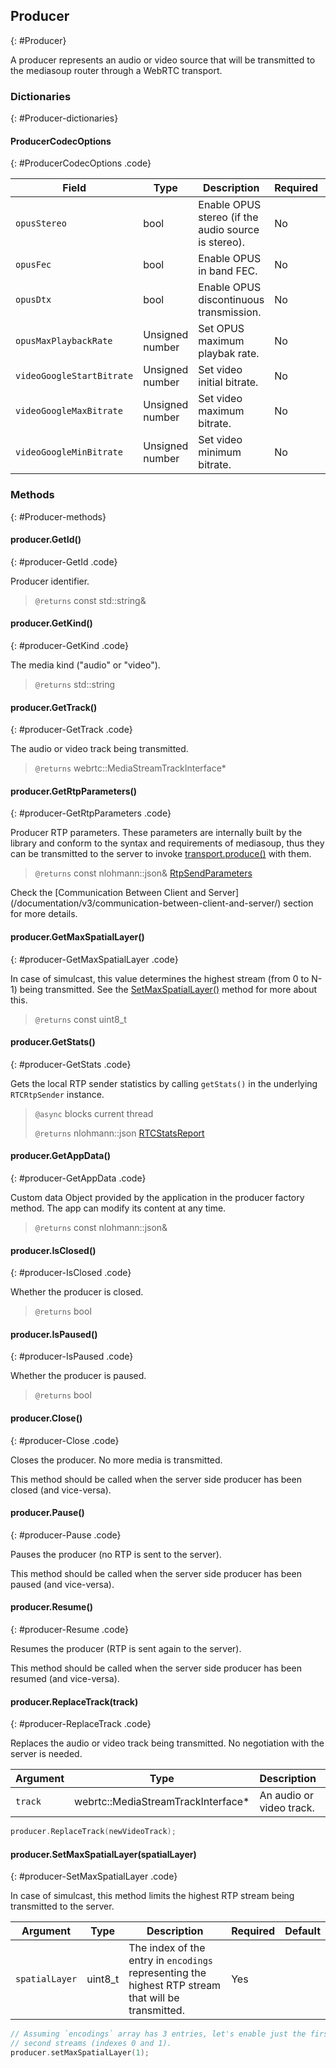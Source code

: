 ## Producer
{: #Producer}

<section markdown="1">

A producer represents an audio or video source that will be transmitted to the mediasoup router through a WebRTC transport.

</section>


### Dictionaries
{: #Producer-dictionaries}

<section markdown="1">

#### ProducerCodecOptions
{: #ProducerCodecOptions .code}

<div markdown="1" class="table-wrapper L3">

Field           | Type    | Description   | Required | Default
--------------- | ------- | ------------- | -------- | ---------
`opusStereo`    | bool | Enable OPUS stereo (if the audio source is stereo). | No | libwebrtc default.
`opusFec`       | bool | Enable OPUS in band FEC. | No | libwebrtc default.
`opusDtx`       | bool | Enable OPUS discontinuous transmission. | No | libwebrtc default.
`opusMaxPlaybackRate` | Unsigned number | Set OPUS maximum playbak rate. | No | libwebrtc default.
`videoGoogleStartBitrate` | Unsigned number | Set video initial bitrate. | No |
`videoGoogleMaxBitrate` | Unsigned number | Set video maximum bitrate. | No |
`videoGoogleMinBitrate` | Unsigned number | Set video minimum bitrate. | No |

</div>

</section>


### Methods
{: #Producer-methods}

<section markdown="1">

#### producer.GetId()
{: #producer-GetId .code}

Producer identifier.

> `@returns` const std::string&

#### producer.GetKind()
{: #producer-GetKind .code}

The media kind ("audio" or "video").

> `@returns` std::string

#### producer.GetTrack()
{: #producer-GetTrack .code}

The audio or video track being transmitted.

> `@returns` webrtc::MediaStreamTrackInterface\*

#### producer.GetRtpParameters()
{: #producer-GetRtpParameters .code}

Producer RTP parameters. These parameters are internally built by the library and conform to the syntax and requirements of mediasoup, thus they can be transmitted to the server to invoke [transport.produce()](/documentation/v3/mediasoup/api/#transport-produce) with them.

> `@returns` const nlohmann::json& [RtpSendParameters](/documentation/v3/mediasoup/rtp-parameters-and-capabilities/#RtpSendParameters)

<div markdown="1" class="note">
Check the [Communication Between Client and Server](/documentation/v3/communication-between-client-and-server/) section for more details.
</div>

#### producer.GetMaxSpatialLayer()
{: #producer-GetMaxSpatialLayer .code}

In case of simulcast, this value determines the highest stream (from 0 to N-1) being transmitted. See the [SetMaxSpatialLayer()](#producer-SetMaxSpatialLayer) method for more about this.

> `@returns` const uint8_t

#### producer.GetStats()
{: #producer-GetStats .code}

Gets the local RTP sender statistics by calling `getStats()` in the underlying `RTCRtpSender` instance.

> `@async` blocks current thread
>
> `@returns` nlohmann::json [RTCStatsReport](https://w3c.github.io/webrtc-pc/#dom-rtcstatsreport)

#### producer.GetAppData()
{: #producer-GetAppData .code}

Custom data Object provided by the application in the producer factory method. The app can modify its content at any time.

> `@returns` const nlohmann::json&

#### producer.IsClosed()
{: #producer-IsClosed .code}

Whether the producer is closed.

> `@returns` bool

#### producer.IsPaused()
{: #producer-IsPaused .code}

Whether the producer is paused.

> `@returns` bool

#### producer.Close()
{: #producer-Close .code}

Closes the producer. No more media is transmitted.

<div markdown="1" class="note">
This method should be called when the server side producer has been closed (and vice-versa).
</div>

#### producer.Pause()
{: #producer-Pause .code}

Pauses the producer (no RTP is sent to the server).

<div markdown="1" class="note">
This method should be called when the server side producer has been paused (and vice-versa).
</div>

#### producer.Resume()
{: #producer-Resume .code}

Resumes the producer (RTP is sent again to the server).

<div markdown="1" class="note">
This method should be called when the server side producer has been resumed (and vice-versa).
</div>

#### producer.ReplaceTrack(track)
{: #producer-ReplaceTrack .code}

Replaces the audio or video track being transmitted. No negotiation with the server is needed.

<div markdown="1" class="table-wrapper L3">

Argument        | Type    | Description | Required | Default 
--------------- | ------- | ----------- | -------- | ----------
`track`         | webrtc::MediaStreamTrackInterface\* | An audio or video track. | Yes |

</div>

```c++
producer.ReplaceTrack(newVideoTrack);
```

#### producer.SetMaxSpatialLayer(spatialLayer)
{: #producer-SetMaxSpatialLayer .code}

In case of simulcast, this method limits the highest RTP stream being transmitted to the server.

<div markdown="1" class="table-wrapper L3">

Argument        | Type    | Description | Required | Default 
--------------- | ------- | ----------- | -------- | ----------
`spatialLayer`  | uint8_t  | The index of the entry in `encodings` representing the highest RTP stream that will be transmitted. | Yes |

</div>

```c++
// Assuming `encodings` array has 3 entries, let's enable just the first and
// second streams (indexes 0 and 1).
producer.setMaxSpatialLayer(1);
```

</section>
